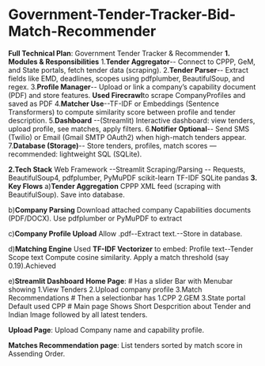# Government-Tender-Tracker-Bid-Match-Recommender
**Full Technical Plan**: Government Tender Tracker & Recommender
**1. Modules & Responsibilities**
1.**Tender Aggregator**--	Connect to CPPP, GeM, and State portals, fetch tender data (scraping).
2.**Tender Parser**--	Extract fields like EMD, deadlines, scopes using pdfplumber, BeautifulSoup, and regex.
3.**Profile Manager**--	Upload or link a company’s capability document (PDF) and store features.
     **Used Firecrawl**to scrape CompanyProfiles and saved as PDF
4.**Matcher	Use**--TF-IDF or Embeddings (Sentence Transformers) to compute similarity score between profile and tender description.
5.**Dashboard** --(Streamlit)	Interactive dashboard: view tenders, upload profile, see matches, apply filters.
6.**Notifier	Optional**-- Send SMS (Twilio) or Email (Gmail SMTP OAuth2) when high-match tenders appear.
7.**Database (Storage)**--	Store tenders, profiles, match scores — recommended: lightweight SQL (SQLite).

**2.Tech Stack**
Web Framework --Streamlit
Scraping/Parsing --	Requests, BeautifulSoup4, pdfplumber, PyMuPDF
scikit-learn TF-IDF
SQLite 
pandas
**3. Key Flows**
a)**Tender Aggregation**
CPPP XML feed (scraping with BeautifulSoup). Save into database.

b)**Company Parsing**
Download attached company Capabilities documents (PDF/DOCX).
Use pdfplumber or PyMuPDF to extract

c)**Company Profile Upload**
Allow .pdf--Extract text.--Store in database.

d)**Matching Engine**
Used **TF-IDF Vectorizer** to embed:
       Profile text--Tender Scope text
       Compute cosine similarity.
       Apply a match threshold (say 0.19).Achieved

e)**Streamlit Dashboard**
**Home Page**: # Has a slider Bar with Menubar showing  1.View Tenders 2.Upload company profile 3.Match Recommendations
               # Then a selectionbar has 1.CPP 2.GEM 3.State portal   Default used CPP 
               # Main page Shows Short Despcrition about Tender and Indian Image followed by all latest tenders.

**Upload Page**: Upload Company name and capability profile.

**Matches Recommendation page**: List tenders sorted by match score in Assending Order.
